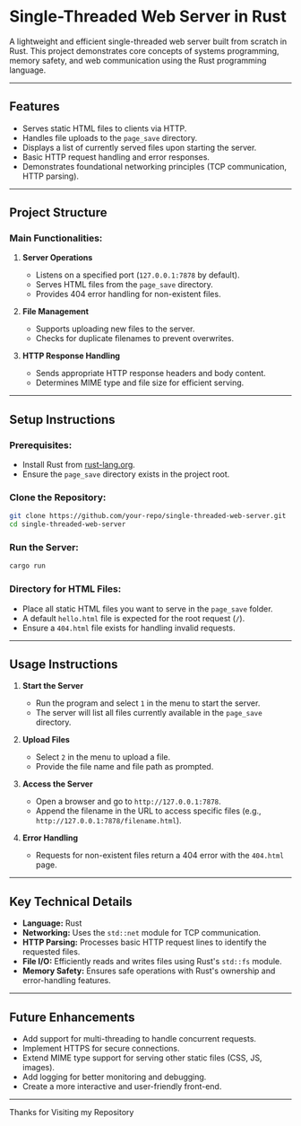 # Single-Threaded Web Server in Rust

A lightweight and efficient single-threaded web server built from scratch in Rust. This project demonstrates core concepts of systems programming, memory safety, and web communication using the Rust programming language.

---

## **Features**

- Serves static HTML files to clients via HTTP.
- Handles file uploads to the `page_save` directory.
- Displays a list of currently served files upon starting the server.
- Basic HTTP request handling and error responses.
- Demonstrates foundational networking principles (TCP communication, HTTP parsing).

---

## **Project Structure**

### Main Functionalities:
1. **Server Operations**
   - Listens on a specified port (`127.0.0.1:7878` by default).
   - Serves HTML files from the `page_save` directory.
   - Provides 404 error handling for non-existent files.

2. **File Management**
   - Supports uploading new files to the server.
   - Checks for duplicate filenames to prevent overwrites.

3. **HTTP Response Handling**
   - Sends appropriate HTTP response headers and body content.
   - Determines MIME type and file size for efficient serving.

---

## **Setup Instructions**

### Prerequisites:
- Install Rust from [rust-lang.org](https://www.rust-lang.org/).
- Ensure the `page_save` directory exists in the project root.

### Clone the Repository:
```bash
git clone https://github.com/your-repo/single-threaded-web-server.git
cd single-threaded-web-server
```

### Run the Server:
```bash
cargo run
```

### Directory for HTML Files:
- Place all static HTML files you want to serve in the `page_save` folder.
- A default `hello.html` file is expected for the root request (`/`).
- Ensure a `404.html` file exists for handling invalid requests.

---

## **Usage Instructions**

1. **Start the Server**
   - Run the program and select `1` in the menu to start the server.
   - The server will list all files currently available in the `page_save` directory.

2. **Upload Files**
   - Select `2` in the menu to upload a file.
   - Provide the file name and file path as prompted.

3. **Access the Server**
   - Open a browser and go to `http://127.0.0.1:7878`.
   - Append the filename in the URL to access specific files (e.g., `http://127.0.0.1:7878/filename.html`).

4. **Error Handling**
   - Requests for non-existent files return a 404 error with the `404.html` page.

---

## **Key Technical Details**

- **Language:** Rust
- **Networking:** Uses the `std::net` module for TCP communication.
- **HTTP Parsing:** Processes basic HTTP request lines to identify the requested files.
- **File I/O:** Efficiently reads and writes files using Rust's `std::fs` module.
- **Memory Safety:** Ensures safe operations with Rust's ownership and error-handling features.

---

## **Future Enhancements**

- Add support for multi-threading to handle concurrent requests.
- Implement HTTPS for secure connections.
- Extend MIME type support for serving other static files (CSS, JS, images).
- Add logging for better monitoring and debugging.
- Create a more interactive and user-friendly front-end.

---

Thanks for Visiting my Repository

